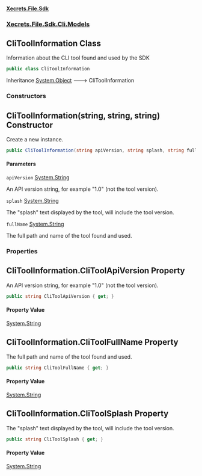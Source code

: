 #### [Xecrets.File.Sdk](index.md 'index')
### [Xecrets.File.Sdk.Cli.Models](Xecrets.File.Sdk.Cli.Models.md 'Xecrets.File.Sdk.Cli.Models')

## CliToolInformation Class

Information about the CLI tool found and used by the SDK

```csharp
public class CliToolInformation
```

Inheritance [System.Object](https://docs.microsoft.com/en-us/dotnet/api/System.Object 'System.Object') &#129106; CliToolInformation
### Constructors

<a name='Xecrets.File.Sdk.Cli.Models.CliToolInformation.CliToolInformation(string,string,string)'></a>

## CliToolInformation(string, string, string) Constructor

Create a new instance.

```csharp
public CliToolInformation(string apiVersion, string splash, string fullName);
```
#### Parameters

<a name='Xecrets.File.Sdk.Cli.Models.CliToolInformation.CliToolInformation(string,string,string).apiVersion'></a>

`apiVersion` [System.String](https://docs.microsoft.com/en-us/dotnet/api/System.String 'System.String')

An API version string, for example "1.0" (not the tool version).

<a name='Xecrets.File.Sdk.Cli.Models.CliToolInformation.CliToolInformation(string,string,string).splash'></a>

`splash` [System.String](https://docs.microsoft.com/en-us/dotnet/api/System.String 'System.String')

The "splash" text displayed by the tool, will include the tool version.

<a name='Xecrets.File.Sdk.Cli.Models.CliToolInformation.CliToolInformation(string,string,string).fullName'></a>

`fullName` [System.String](https://docs.microsoft.com/en-us/dotnet/api/System.String 'System.String')

The full path and name of the tool found and used.
### Properties

<a name='Xecrets.File.Sdk.Cli.Models.CliToolInformation.CliToolApiVersion'></a>

## CliToolInformation.CliToolApiVersion Property

An API version string, for example "1.0" (not the tool version).

```csharp
public string CliToolApiVersion { get; }
```

#### Property Value
[System.String](https://docs.microsoft.com/en-us/dotnet/api/System.String 'System.String')

<a name='Xecrets.File.Sdk.Cli.Models.CliToolInformation.CliToolFullName'></a>

## CliToolInformation.CliToolFullName Property

The full path and name of the tool found and used.

```csharp
public string CliToolFullName { get; }
```

#### Property Value
[System.String](https://docs.microsoft.com/en-us/dotnet/api/System.String 'System.String')

<a name='Xecrets.File.Sdk.Cli.Models.CliToolInformation.CliToolSplash'></a>

## CliToolInformation.CliToolSplash Property

The "splash" text displayed by the tool, will include the tool version.

```csharp
public string CliToolSplash { get; }
```

#### Property Value
[System.String](https://docs.microsoft.com/en-us/dotnet/api/System.String 'System.String')